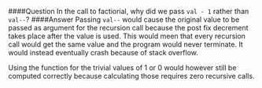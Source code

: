 ####Question
In the call to factiorial, why did we pass `val - 1` rather than `val--`?
####Answer
Passing `val--` would cause the original value to be passed as argument for the recursion call because the post fix decrement takes place after the value is used. This would meen that every recursion call would get the same value and the program would never terminate. It would instead eventually crash because of stack overflow.  

Using the function for the trivial values of 1 or 0 would however still be computed correctly because calculating those requires zero recursive calls.  
